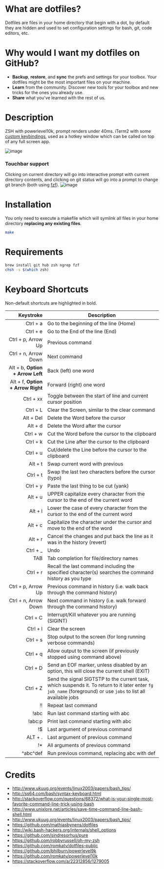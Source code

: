 # What are dotfiles?

Dotfiles are files in your home directory that begin with a dot, by default they are hidden and used to set configuration settings for bash, git, code editors, etc.

# Why would I want my dotfiles on GitHub?

* **Backup**, **restore**, and **sync** the prefs and settings for your toolbox. Your dotfiles might be the most important files on your machine.
* **Learn** from the community. Discover new tools for your toolbox and new tricks for the ones you already use.
* **Share** what you've learned with the rest of us.

# Description

ZSH with powerlevel10k, prompt renders under 40ms. iTerm2 with some [custom keybindings](https://apple.stackexchange.com/questions/136928/using-alt-cmd-right-left-arrow-in-iterm), used as a hotkey window which can be called on top of any full screen app.

![image](https://user-images.githubusercontent.com/193864/60770896-c0f0ca80-a112-11e9-9750-6f695f0fe084.png)

### Touchbar support
Clicking on current directory will go into interactive prompt with current directory contents, and clicking on git status will go into a prompt to change git branch (both using [fzf](https://github.com/junegunn/fzf)).
![image](https://user-images.githubusercontent.com/193864/60770908-e41b7a00-a112-11e9-8bf4-e5c5e2a14613.png)



# Installation

You only need to execute a makefile which will symlink all files in your home directory **replacing any existing files**.

```bash
make
```

# Requirements

```bash
brew install git hub zsh ngrep fzf
chsh -s $(which zsh)
```

# Keyboard Shortcuts

Non-default shortcuts are highlighted in bold.

Keystroke                         | Description
---------------------------------:|---------------------------------------------
Ctrl + a                          | Go to the beginning of the line (Home)
Ctrl + e                          | Go to the End of the line (End)
Ctrl + p, Arrow Up                | Previous command
Ctrl + n, Arrow Down              | Next command
Alt + b, **Option + Arrow Left**  | Back (left) one word
Alt + f, **Option + Arrow Right** | Forward (right) one word
Ctrl + xx                         | Toggle between the start of line and current cursor position
Ctrl + L                          | Clear the Screen, similar to the clear command
Alt + Del                         | Delete the Word before the cursor
Alt + d                           | Delete the Word after the cursor
Ctrl + w                          | Cut the Word before the cursor to the clipboard
Ctrl + k                          | Cut the Line after the cursor to the clipboard
Ctrl + u                          | Cut/delete the Line before the cursor to the clipboard
Alt + t                           | Swap current word with previous
Ctrl + t                          | Swap the last two characters before the cursor (typo)
Ctrl + y                          | Paste the last thing to be cut (yank)
Alt + u                           | UPPER capitalize every character from the cursor to the end of the current word
Alt + l                           | Lower the case of every character from the cursor to the end of the current word
Alt + c                           | Capitalize the character under the cursor and move to the end of the word
Alt + r                           | Cancel the changes and put back the line as it was in the history (revert)
Ctrl + _                          | Undo
TAB                               | Tab completion for file/directory names
Ctrl + r                          | Recall the last command including the specified character(s) searches the command history as you type
Ctrl + p, Arrow Up                | Previous command in history (i.e. walk back through the command history)
Ctrl + n, Arrow Down              | Next command in history (i.e. walk forward through the command history)
Ctrl + C                          | Interrupt/Kill whatever you are running (SIGINT)
Ctrl + l                          | Clear the screen
Ctrl + s                          | Stop output to the screen (for long running verbose commands)
Ctrl + q                          | Allow output to the screen (if previously stopped using command above)
Ctrl + D                          | Send an EOF marker, unless disabled by an option, this will close the current shell (EXIT)
Ctrl + Z                          | Send the signal SIGTSTP to the current task, which suspends it. To return to it later enter `fg job_name` (foreground) or use `jobs` to list all available jobs
!!                                | Repeat last command
!abc                              | Run last command starting with abc
!abc:p                            | Print last command starting with abc
!$                                | Last argument of previous command
ALT + .                           | Last argument of previous command
!*                                | All arguments of previous command
^abc­^­def                          | Run previous command, replacing abc with def

# Credits

* http://www.ukuug.org/events/linux2003/papers/bash_tips/
* http://ss64.com/bash/syntax-keyboard.html
* http://stackoverflow.com/questions/68372/what-is-your-single-most-favorite-command-line-trick-using-bash
* http://www.unixlore.net/articles/save-time-command-line-bash-shell.html
* http://www.ukuug.org/events/linux2003/papers/bash_tips/
* https://github.com/mathiasbynens/dotfiles
* http://wiki.bash-hackers.org/internals/shell_options
* https://github.com/sindresorhus/pure
* https://github.com/robbyrussell/oh-my-zsh
* https://github.com/romkatv/dotfiles-public
* https://github.com/bhilburn/powerlevel9k
* https://github.com/romkatv/powerlevel10k
* https://stackoverflow.com/a/22312856/1279005
